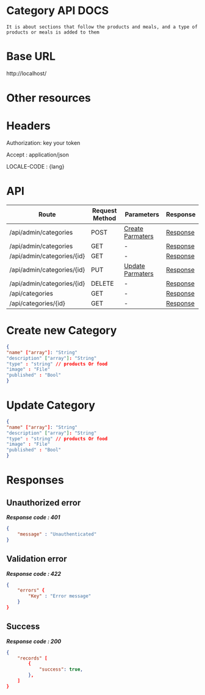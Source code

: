 # Category API DOCS
    It is about sections that follow the products and meals, and a type of products or meals is added to them
# Base URL
http://localhost/

# Other resources 

 
# Headers

Authorization: key your token

Accept : application/json

LOCALE-CODE : {lang}
# API 

| Route                        | Request Method | Parameters | Response  |
| -----------                  | -----------    |----------- |---------- |
| /api/admin/categories            | POST           |  [Create Parmaters](#Create)|[Response](#Response)|
| /api/admin/categories | GET           |-|  [Response](#Response)         |
|/api/admin/categories/{id}         | GET           |  - |  [Response](#Response)         |
|/api/admin/categories/{id}        |PUT           |  [Update Parmaters](#Update)|[Response](#Response)     |
|/api/admin/categories/{id}        |DELETE           |  -|[Response](#Response)| 
|/api/categories        |GET           |-| [Response](#Response)|
|/api/categories/{id}        |GET           |-|[Response](#Response)|


# <a name="Create"> </a> Create new Category 

```json
{
"name" ["array"]: "String"
"description" ["array"]: "String"
"type" : "string" // products Or food
"image" : "File"
"published" : "Bool"
} 
```

# <a name="Update"> </a> Update Category

```json
{
"name" ["array"]: "String"
"description" ["array"]: "String"
"type" : "string" // products Or food
"image" : "File"
"published" : "Bool"
} 
```
# <a name="Response"> </a> Responses 

## Unauthorized error

__*Response code : 401*__
```json 
{
    "message" : "Unauthenticated"
}
```

## Validation error 
__*Response code : 422*__

```json 
{
    "errors" {
        "Key" : "Error message"
    }
}
```
## Success  
__*Response code : 200*__
```json 
{
    "records" [
        {
            "success": true,
        },
    ]
}
```
